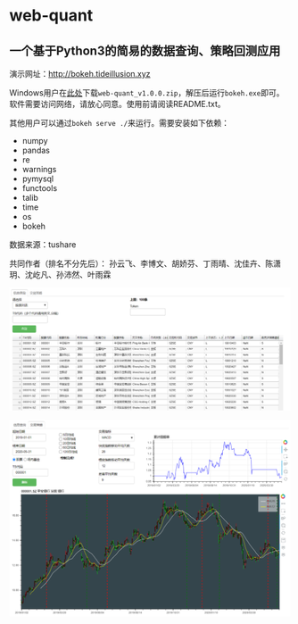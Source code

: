 # web-quant
## 一个基于Python3的简易的数据查询、策略回测应用
演示网址：http://bokeh.tideillusion.xyz

Windows用户在[此处](https://github.com/tideillusion/web-quant/releases/download/v1.0.0/web-quant_v1.0.0.zip)下载`web-quant_v1.0.0.zip`，解压后运行`bokeh.exe`即可。软件需要访问网络，请放心同意。使用前请阅读README.txt。

其他用户可以通过`bokeh serve ./`来运行。需要安装如下依赖：
- numpy
- pandas
- re
- warnings
- pymysql
- functools
- talib
- time
- os
- bokeh

数据来源：tushare

共同作者（排名不分先后）：
孙云飞、李博文、胡娇芬、丁雨晴、沈佳卉、陈潇玥、沈屹凡、孙沛然、叶雨霖

![image-20200614154658994](README/image-20200614154658994.png)

![image-20200614154746350](README/image-20200614154746350.png)
